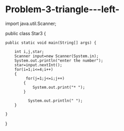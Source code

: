 # Problem-3-triangle---left-


import java.util.Scanner;

public class Star3 {

    public static void main(String[] args) {
         
        int i,j,star;
        Scanner input=new Scanner(System.in);
        System.out.println("enter the number");
        star=input.nextInt();
        for(i=1;i<=4;i++)
        {
             for(j=1;j<=i;j++)
            {
                System.out.print("* ");
            }
             
              System.out.println(" ");
        }
        
    }
    
}

